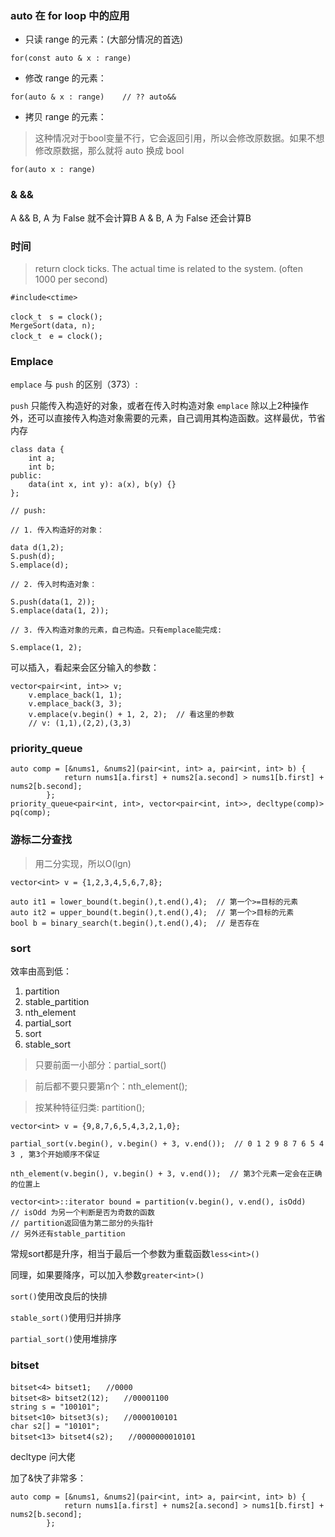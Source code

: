 ### auto 在 for loop 中的应用

- 只读 range 的元素：(大部分情况的首选)

```
for(const auto & x : range)
```
- 修改 range 的元素：

```
for(auto & x : range)    // ?? auto&& 
```
- 拷贝 range 的元素：

> 这种情况对于bool变量不行，它会返回引用，所以会修改原数据。如果不想修改原数据，那么就将 auto 换成 bool

```
for(auto x : range)
```

### &  &&

A && B, A 为 False 就不会计算B
A & B, A 为 False 还会计算B

### 时间

> return clock ticks. The actual time is related to the system. (often 1000 per second)

```
#include<ctime>

clock_t　s = clock();
MergeSort(data, n);
clock_t　e = clock();
```

### Emplace

```emplace``` 与 ```push``` 的区别（373）:

```push``` 只能传入构造好的对象，或者在传入时构造对象
```emplace``` 除以上2种操作外，还可以直接传入构造对象需要的元素，自己调用其构造函数。这样最优，节省内存
 
```
class data {
	int a;
	int b;
public:
	data(int x, int y): a(x), b(y) {}
};

// push:

// 1. 传入构造好的对象：

data d(1,2);
S.push(d);
S.emplace(d);

// 2. 传入时构造对象：

S.push(data(1, 2));
S.emplace(data(1, 2));

// 3. 传入构造对象的元素，自己构造。只有emplace能完成:

S.emplace(1, 2);
```

可以插入，看起来会区分输入的参数：

```
vector<pair<int, int>> v;
    v.emplace_back(1, 1);
    v.emplace_back(3, 3);
    v.emplace(v.begin() + 1, 2, 2);  // 看这里的参数
    // v: (1,1),(2,2),(3,3)
```

### priority_queue

```
auto comp = [&nums1, &nums2](pair<int, int> a, pair<int, int> b) {
            return nums1[a.first] + nums2[a.second] > nums1[b.first] + nums2[b.second];
        };
priority_queue<pair<int, int>, vector<pair<int, int>>, decltype(comp)> pq(comp);
```

### 游标二分查找

> 用二分实现，所以O(lgn)

```
vector<int> v = {1,2,3,4,5,6,7,8};

auto it1 = lower_bound(t.begin(),t.end(),4);  // 第一个>=目标的元素
auto it2 = upper_bound(t.begin(),t.end(),4);  // 第一个>目标的元素
bool b = binary_search(t.begin(),t.end(),4);  // 是否存在
```

### sort

效率由高到低：

1. partition
2. stable_partition
3. nth_element
4. partial_sort
5. sort
6. stable_sort

> 只要前面一小部分：partial_sort()

> 前后都不要只要第n个：nth_element();

> 按某种特征归类: partition();

```
vector<int> v = {9,8,7,6,5,4,3,2,1,0};

partial_sort(v.begin(), v.begin() + 3, v.end());  // 0 1 2 9 8 7 6 5 4 3 , 第3个开始顺序不保证

nth_element(v.begin(), v.begin() + 3, v.end());  // 第3个元素一定会在正确的位置上

vector<int>::iterator bound = partition(v.begin(), v.end(), isOdd)
// isOdd 为另一个判断是否为奇数的函数
// partition返回值为第二部分的头指针
// 另外还有stable_partition

```

常规sort都是升序，相当于最后一个参数为重载函数```less<int>()```

同理，如果要降序，可以加入参数```greater<int>()```

```sort()```使用改良后的快排

```stable_sort()```使用归并排序

```partial_sort()```使用堆排序




### bitset

```
bitset<4> bitset1;　　//0000
bitset<8> bitset2(12);　　//00001100
string s = "100101";
bitset<10> bitset3(s);　　//0000100101
char s2[] = "10101";
bitset<13> bitset4(s2);　　//0000000010101
```



decltype 问大佬

加了&快了非常多：

```
auto comp = [&nums1, &nums2](pair<int, int> a, pair<int, int> b) {
            return nums1[a.first] + nums2[a.second] > nums1[b.first] + nums2[b.second];
        };
```